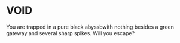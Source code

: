 # VOID
You are trapped in a pure black abyssbwith nothing besides a green gateway and several sharp spikes. Will you escape?
